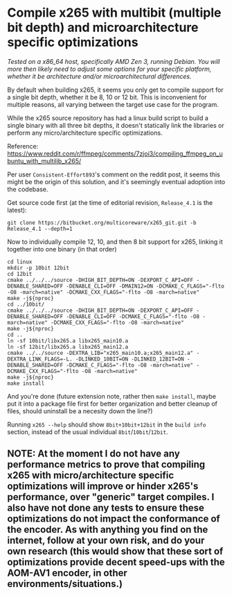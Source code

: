 # Compile x265 with multibit (multiple bit depth) and microarchitecture specific optimizations
*Tested on a x86_64 host, specifically AMD Zen 3, running Debian. You will more then likely need to adjust some options for your specific platform, whether it be architecture and/or microarchitectural differences.*

By default when building x265, it seems you only get to compile support for a single bit depth, whether it be 8, 10 or 12 bit. This is inconvenient for multiple reasons, all varying between the target use case for the program.

While the x265 source repository has had a linux build script to build a single binary with all three bit depths, it doesn't statically link the libraries or perform any micro/architecture specific optimizations.

Reference: https://www.reddit.com/r/ffmpeg/comments/7zjoi3/compiling_ffmpeg_on_ubuntu_with_multilib_x265/

Per user ```Consistent-Effort893```'s comment on the reddit post, it seems this might be the origin of this solution, and it's seemingly eventual adoption into the codebase.

Get source code first (at the time of editorial revision, ```Release_4.1``` is the latest):
```
git clone https://bitbucket.org/multicoreware/x265_git.git -b Release_4.1 --depth=1
```
Now to individually compile 12, 10, and then 8 bit support for x265, linking it together into one binary (in that order)
```
cd linux
mkdir -p 10bit 12bit
cd 12bit
cmake ../../../source -DHIGH_BIT_DEPTH=ON -DEXPORT_C_API=OFF -DENABLE_SHARED=OFF -DENABLE_CLI=OFF -DMAIN12=ON -DCMAKE_C_FLAGS="-flto -O8 -march=native" -DCMAKE_CXX_FLAGS="-flto -O8 -march=native"
make -j${nproc}
cd ../10bit/
cmake ../../../source -DHIGH_BIT_DEPTH=ON -DEXPORT_C_API=OFF -DENABLE_SHARED=OFF -DENABLE_CLI=OFF -DCMAKE_C_FLAGS="-flto -O8 -march=native" -DCMAKE_CXX_FLAGS="-flto -O8 -march=native"
make -j${nproc}
cd ..
ln -sf 10bit/libx265.a libx265_main10.a
ln -sf 12bit/libx265.a libx265_main12.a
cmake ../../source -DEXTRA_LIB="x265_main10.a;x265_main12.a" -DEXTRA_LINK_FLAGS=-L. -DLINKED_10BIT=ON -DLINKED_12BIT=ON -DENABLE_SHARED=OFF -DCMAKE_C_FLAGS="-flto -O8 -march=native" -DCMAKE_CXX_FLAGS="-flto -O8 -march=native"
make -j${nproc}
make install
```
And you're done (future extension note, rather then ```make install```, maybe put it into a package file first for better organization and better cleanup of files, should uninstall be a necesity down the line?)

Running ```x265 --help``` should show ```8bit+10bit+12bit``` in the ```build info``` section, instead of the usual individual ```8bit```/```10bit```/```12bit```.

## NOTE: At the moment I do not have any performance metrics to prove that compiling x265 with micro/architecture specific optimizations will improve or hinder x265's performance, over "generic" target compiles. I also have not done any tests to ensure these optimizations do not impact the conformance of the encoder. As with anything you find on the internet, follow at your own risk, and do your own research (this would show that these sort of optimizations provide decent speed-ups with the AOM-AV1 encoder, in other environments/situations.)